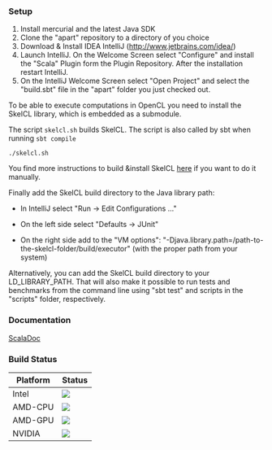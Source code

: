 ### Setup ###

1. Install mercurial and the latest Java SDK
2. Clone the "apart" repository to a directory of you choice
2. Download & Install IDEA IntelliJ (http://www.jetbrains.com/idea/)
3. Launch IntelliJ. On the Welcome Screen select "Configure" and install the "Scala" Plugin form the Plugin Repository. After the installation restart IntelliJ.
4. On the IntelliJ Welcome Screen select "Open Project" and select the "build.sbt" file in the "apart" folder you just checked out.

To be able to execute computations in OpenCL you need to install the SkelCL library, which is embedded as a submodule.

The script `skelcl.sh` builds SkelCL. The script is also called by sbt when running `sbt compile`
```
./skelcl.sh
```

You find more instructions to build &install SkelCL [here](https://github.com/skelcl/skelcl/wiki) if you want to do it manually.

Finally add the SkelCL build directory to the Java library path:

* In IntelliJ select "Run -> Edit Configurations ..."

* On the left side select "Defaults -> JUnit"

* On the right side add to the "VM options": "-Djava.library.path=/path-to-the-skelcl-folder/build/executor" (with the proper path from your system)

Alternatively, you can add the SkelCL build directory to your LD_LIBRARY_PATH. That will also make it possible to run tests and benchmarks from the command line using "sbt test" and scripts in the "scripts" folder, respectively.

### Documentation ###

[ScalaDoc](http://skelter:8080/job/apart-amd/branch/master/javadoc/#package)

### Build Status ###

Platform      | Status
------------- | -------------
Intel         | ![](http://skelter:8080/job/apart-intel-master/badge/icon)
AMD-CPU       | ![](http://skelter:8080/job/apart-amd-cpu-master/badge/icon)
AMD-GPU       | ![](http://skelter:8080/job/apart-amd-gpu-master/badge/icon)
NVIDIA        | ![](http://skelter:8080/job/apart-nvidia-master/badge/icon)